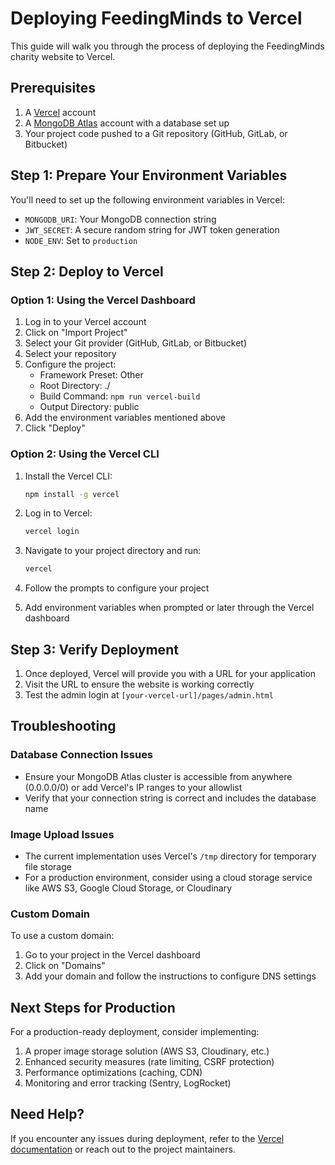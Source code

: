 # Deploying FeedingMinds to Vercel

This guide will walk you through the process of deploying the FeedingMinds charity website to Vercel.

## Prerequisites

1. A [Vercel](https://vercel.com) account
2. A [MongoDB Atlas](https://www.mongodb.com/cloud/atlas) account with a database set up
3. Your project code pushed to a Git repository (GitHub, GitLab, or Bitbucket)

## Step 1: Prepare Your Environment Variables

You'll need to set up the following environment variables in Vercel:

- `MONGODB_URI`: Your MongoDB connection string
- `JWT_SECRET`: A secure random string for JWT token generation
- `NODE_ENV`: Set to `production`

## Step 2: Deploy to Vercel

### Option 1: Using the Vercel Dashboard

1. Log in to your Vercel account
2. Click on "Import Project"
3. Select your Git provider (GitHub, GitLab, or Bitbucket)
4. Select your repository
5. Configure the project:
   - Framework Preset: Other
   - Root Directory: ./
   - Build Command: `npm run vercel-build`
   - Output Directory: public
6. Add the environment variables mentioned above
7. Click "Deploy"

### Option 2: Using the Vercel CLI

1. Install the Vercel CLI:
   ```bash
   npm install -g vercel
   ```

2. Log in to Vercel:
   ```bash
   vercel login
   ```

3. Navigate to your project directory and run:
   ```bash
   vercel
   ```

4. Follow the prompts to configure your project
5. Add environment variables when prompted or later through the Vercel dashboard

## Step 3: Verify Deployment

1. Once deployed, Vercel will provide you with a URL for your application
2. Visit the URL to ensure the website is working correctly
3. Test the admin login at `[your-vercel-url]/pages/admin.html`

## Troubleshooting

### Database Connection Issues

- Ensure your MongoDB Atlas cluster is accessible from anywhere (0.0.0.0/0) or add Vercel's IP ranges to your allowlist
- Verify that your connection string is correct and includes the database name

### Image Upload Issues

- The current implementation uses Vercel's `/tmp` directory for temporary file storage
- For a production environment, consider using a cloud storage service like AWS S3, Google Cloud Storage, or Cloudinary

### Custom Domain

To use a custom domain:

1. Go to your project in the Vercel dashboard
2. Click on "Domains"
3. Add your domain and follow the instructions to configure DNS settings

## Next Steps for Production

For a production-ready deployment, consider implementing:

1. A proper image storage solution (AWS S3, Cloudinary, etc.)
2. Enhanced security measures (rate limiting, CSRF protection)
3. Performance optimizations (caching, CDN)
4. Monitoring and error tracking (Sentry, LogRocket)

## Need Help?

If you encounter any issues during deployment, refer to the [Vercel documentation](https://vercel.com/docs) or reach out to the project maintainers.